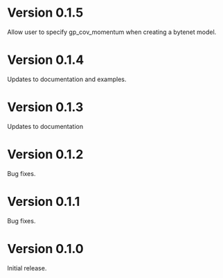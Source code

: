 # Version 0.1.5
Allow user to specify gp_cov_momentum when
creating a bytenet model.

# Version 0.1.4
Updates to documentation and
examples.

# Version 0.1.3
Updates to documentation

# Version 0.1.2
Bug fixes.

# Version 0.1.1
Bug fixes.

# Version 0.1.0
Initial release.
